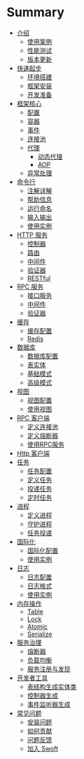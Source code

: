 # Summary

* [介绍](README.md)
  * [使用案例]()
  * [性能测试]()
  * [版本更新]()
* [快速起步]()
  * [环境搭建]()
  * [框架安装]()
  * [开发准备]()
* [框架核心]()
  * [配置]()
  * [容器]()
  * [事件]()
  * [连接池]()
  * [代理]()
    * [动态代理]()
    * [AOP]()
  * [异常处理]()
* [命令行](console/index.md)
  * [注解详解]()
  * [帮助信息]()
  * [运行命名]()
  * [输入输出]()
  * [使用实例]()
* [HTTP 服务](http-server/index.md)
  * [控制器]()
  * [路由]()
  * [中间件]()
  * [验证器]()
  * [RESTful]()
* [RPC 服务](http-server/index.md)
  * [接口服务]()
  * [中间件]()
  * [验证器]()
* [缓存](cache/index.md)
  * [缓存配置]()
  * [Redis]()
* [数据库](db/index.md)
  * [数据库配置]()
  * [表实体]()
  * [基础模式]()
  * [高级模式]()
* [视图](view/index.md)
  * [视图配置]()
  * [使用视图]()
* [RPC 客户端](rpc-client/index.md)
  * [定义连接池]()
  * [定义熔断器]()
  * [使用RPC服务]()
* [Http 客户端](http-client/index.md)
* [任务](task/index.md)
  * [任务配置]()
  * [定义任务]()
  * [投递任务]()
  * [定时任务]()
* [进程](process/index.md)
  * [定义进程]()
  * [守护进程]()
  * [任务投递]()
* [国际化](i18n/index.md)
  * [国际化配置]()
  * [使用实例]()
* [日志](log/index.md)
  * [日志配置]()
  * [日志格式]()
  * [使用实例]()
* [内存操作](memory/index.md)
  * [Table]()
  * [Lock]()
  * [Atomic]()
  * [Serialize]()
* [服务治理](sg/index.md)
  * [熔断器]()
  * [负载均衡]()
  * [服务注册与发现]()
* [开发者工具](devtool/index.md)
  * [表结构生成实体类]()
  * [控制器生成]()
  * [事件监听器生成]()
* [常见问题](question/index.md)
  * [安装问题]()
  * [如何贡献]()
  * [问题反馈]()
  * [加入 Swoft]()

